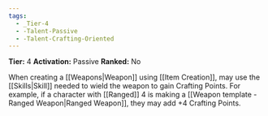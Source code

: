 ```yaml
---
tags:
  - _Tier-4
  - -Talent-Passive
  - -Talent-Crafting-Oriented
---
```

**Tier:** 4
**Activation:** Passive
**Ranked:** No

When creating a [[Weapons|Weapon]] using [[Item Creation]], may use the [[Skills|Skill]] needed to wield the weapon to gain Crafting Points. For example, if a character with [[Ranged]] 4 is making a [[Weapon template - Ranged Weapon|Ranged Weapon]], they may add +4 Crafting Points.